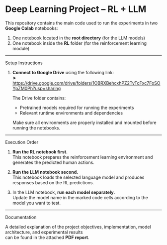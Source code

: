 # Deep Learning Project – RL + LLM 

This repository contains the main code used to run the experiments in two **Google Colab** notebooks:
1. One notebook located in the **root directory** (for the LLM models)
2. One notebook inside the **RL** folder (for the reinforcement learning module)

---

Setup Instructions

1. **Connect to Google Drive** using the following link:  
   ➤ https://drive.google.com/drive/folders/1OBRXBehcxhPZ2TvTcFxc7FoSOYpZM0Ph?usp=sharing

   The Drive folder contains:
   - Pretrained models required for running the experiments  
   - Relevant runtime environments and dependencies  

   Make sure all environments are properly installed and mounted before running the notebooks.

---

Execution Order

1. **Run the RL notebook first.**  
   This notebook prepares the reinforcement learning environment and generates the predicted human actions.

2. **Run the LLM notebook second.**  
   This notebook loads the selected language model and produces responses based on the RL predictions.

3. In the LLM notebook, **run each model separately.**  
   Update the model name in the marked code cells according to the model you want to test.

---

Documentation

A detailed explanation of the project objectives, implementation, model architecture, and experimental results  
can be found in the attached **PDF report**.

